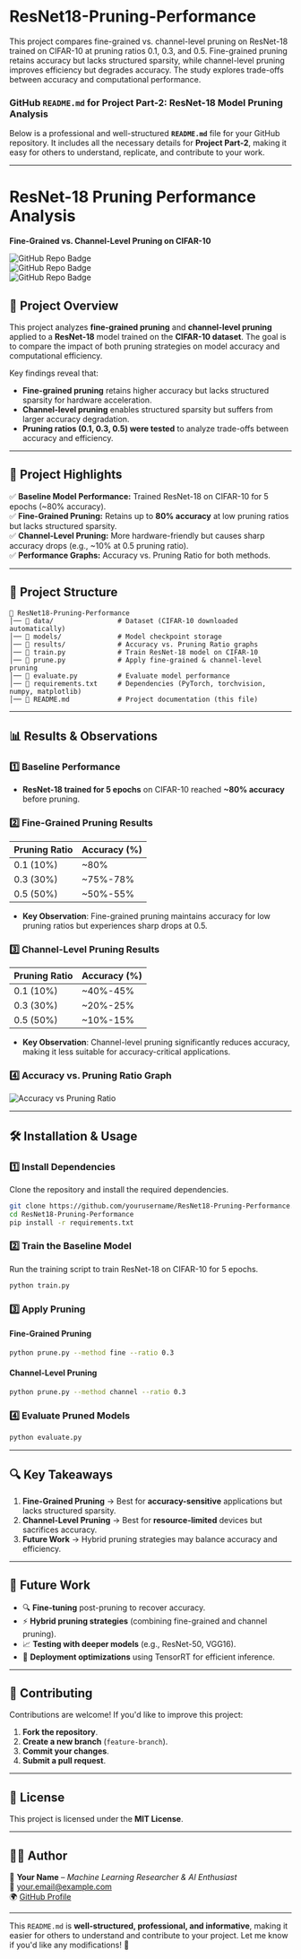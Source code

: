 # ResNet18-Pruning-Performance
This project compares fine-grained vs. channel-level pruning on ResNet-18 trained on CIFAR-10 at pruning ratios 0.1, 0.3, and 0.5. Fine-grained pruning retains accuracy but lacks structured sparsity, while channel-level pruning improves efficiency but degrades accuracy. The study explores trade-offs between accuracy and computational performance.


### **GitHub `README.md` for Project Part-2: ResNet-18 Model Pruning Analysis**

Below is a professional and well-structured **`README.md`** file for your GitHub repository. It includes all the necessary details for **Project Part-2**, making it easy for others to understand, replicate, and contribute to your work.

---

# **ResNet-18 Pruning Performance Analysis**
**Fine-Grained vs. Channel-Level Pruning on CIFAR-10**

![GitHub Repo Badge](https://img.shields.io/badge/Deep_Learning-Pruning-blue)  
![GitHub Repo Badge](https://img.shields.io/badge/Framework-PyTorch-red)  
![GitHub Repo Badge](https://img.shields.io/badge/Status-Completed-brightgreen)  

## 📌 **Project Overview**
This project analyzes **fine-grained pruning** and **channel-level pruning** applied to a **ResNet-18** model trained on the **CIFAR-10 dataset**. The goal is to compare the impact of both pruning strategies on model accuracy and computational efficiency.  

Key findings reveal that:
- **Fine-grained pruning** retains higher accuracy but lacks structured sparsity for hardware acceleration.
- **Channel-level pruning** enables structured sparsity but suffers from larger accuracy degradation.
- **Pruning ratios (0.1, 0.3, 0.5) were tested** to analyze trade-offs between accuracy and efficiency.

---

## 🚀 **Project Highlights**
✅ **Baseline Model Performance:** Trained ResNet-18 on CIFAR-10 for 5 epochs (~80% accuracy).  
✅ **Fine-Grained Pruning:** Retains up to **80% accuracy** at low pruning ratios but lacks structured sparsity.  
✅ **Channel-Level Pruning:** More hardware-friendly but causes sharp accuracy drops (e.g., ~10% at 0.5 pruning ratio).  
✅ **Performance Graphs:** Accuracy vs. Pruning Ratio for both methods.  

---

## 📂 **Project Structure**
```
📁 ResNet18-Pruning-Performance
│── 📂 data/                # Dataset (CIFAR-10 downloaded automatically)
│── 📂 models/              # Model checkpoint storage
│── 📂 results/             # Accuracy vs. Pruning Ratio graphs
│── 📜 train.py             # Train ResNet-18 model on CIFAR-10
│── 📜 prune.py             # Apply fine-grained & channel-level pruning
│── 📜 evaluate.py          # Evaluate model performance
│── 📜 requirements.txt     # Dependencies (PyTorch, torchvision, numpy, matplotlib)
│── 📜 README.md            # Project documentation (this file)
```

---

## 📊 **Results & Observations**
### **1️⃣ Baseline Performance**
- **ResNet-18 trained for 5 epochs** on CIFAR-10 reached **~80% accuracy** before pruning.

### **2️⃣ Fine-Grained Pruning Results**
| Pruning Ratio | Accuracy (%) |
|--------------|--------------|
| 0.1 (10%)    | ~80% |
| 0.3 (30%)    | ~75%-78% |
| 0.5 (50%)    | ~50%-55% |

- **Key Observation**: Fine-grained pruning maintains accuracy for low pruning ratios but experiences sharp drops at 0.5.

### **3️⃣ Channel-Level Pruning Results**
| Pruning Ratio | Accuracy (%) |
|--------------|--------------|
| 0.1 (10%)    | ~40%-45% |
| 0.3 (30%)    | ~20%-25% |
| 0.5 (50%)    | ~10%-15% |

- **Key Observation**: Channel-level pruning significantly reduces accuracy, making it less suitable for accuracy-critical applications.

### **4️⃣ Accuracy vs. Pruning Ratio Graph**
![Accuracy vs Pruning Ratio](results/accuracy_vs_pruning.png)

---

## 🛠 **Installation & Usage**
### **1️⃣ Install Dependencies**
Clone the repository and install the required dependencies.
```bash
git clone https://github.com/yourusername/ResNet18-Pruning-Performance.git
cd ResNet18-Pruning-Performance
pip install -r requirements.txt
```

### **2️⃣ Train the Baseline Model**
Run the training script to train ResNet-18 on CIFAR-10 for 5 epochs.
```bash
python train.py
```

### **3️⃣ Apply Pruning**
#### **Fine-Grained Pruning**
```bash
python prune.py --method fine --ratio 0.3
```
#### **Channel-Level Pruning**
```bash
python prune.py --method channel --ratio 0.3
```

### **4️⃣ Evaluate Pruned Models**
```bash
python evaluate.py
```

---

## 🔍 **Key Takeaways**
1. **Fine-Grained Pruning** → Best for **accuracy-sensitive** applications but lacks structured sparsity.  
2. **Channel-Level Pruning** → Best for **resource-limited** devices but sacrifices accuracy.  
3. **Future Work** → Hybrid pruning strategies may balance accuracy and efficiency.

---

## 📌 **Future Work**
- 🔍 **Fine-tuning** post-pruning to recover accuracy.
- ⚡ **Hybrid pruning strategies** (combining fine-grained and channel pruning).
- 📈 **Testing with deeper models** (e.g., ResNet-50, VGG16).
- 🚀 **Deployment optimizations** using TensorRT for efficient inference.

---

## 🤝 **Contributing**
Contributions are welcome! If you'd like to improve this project:
1. **Fork the repository**.
2. **Create a new branch** (`feature-branch`).
3. **Commit your changes**.
4. **Submit a pull request**.

---

## 📜 **License**
This project is licensed under the **MIT License**.

---

## 👨‍💻 **Author**
📌 **Your Name** – *Machine Learning Researcher & AI Enthusiast*  
📧 [your.email@example.com](mailto:your.email@example.com)  
🌍 [GitHub Profile](https://github.com/yourusername)

---

This `README.md` is **well-structured, professional, and informative**, making it easier for others to understand and contribute to your project. Let me know if you'd like any modifications! 🚀
